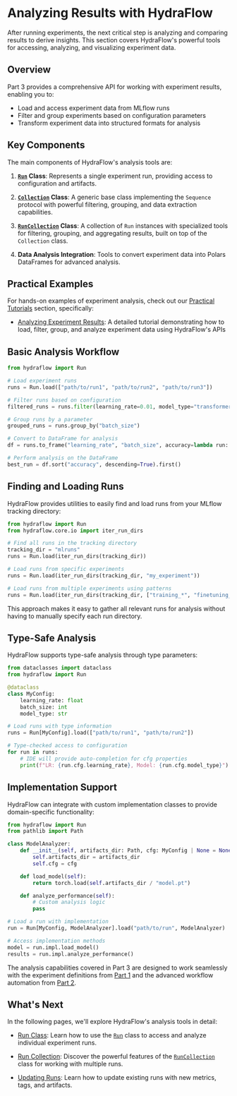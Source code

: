 # Analyzing Results with HydraFlow

After running experiments, the next critical step is analyzing and
comparing results to derive insights. This section covers HydraFlow's
powerful tools for accessing, analyzing, and visualizing experiment data.

## Overview

Part 3 provides a comprehensive API for working with experiment results,
enabling you to:

- Load and access experiment data from MLflow runs
- Filter and group experiments based on configuration parameters
- Transform experiment data into structured formats for analysis

## Key Components

The main components of HydraFlow's analysis tools are:

1. **[`Run`][hydraflow.core.run.Run] Class**: Represents a single experiment
   run, providing access to configuration and artifacts.

2. **[`Collection`][hydraflow.core.collection.Collection] Class**: A generic base class
   implementing the `Sequence` protocol with powerful filtering, grouping, and data
   extraction capabilities.

3. **[`RunCollection`][hydraflow.core.run_collection.RunCollection] Class**:
   A collection of `Run` instances with specialized tools for filtering, grouping, and
   aggregating results, built on top of the `Collection` class.

4. **Data Analysis Integration**: Tools to convert experiment data into
   Polars DataFrames for advanced analysis.

## Practical Examples

For hands-on examples of experiment analysis, check out our [Practical Tutorials](../practical-tutorials/index.md) section, specifically:

- [Analyzing Experiment Results](../practical-tutorials/analysis.md): A detailed tutorial demonstrating how to load, filter, group, and analyze experiment data using HydraFlow's APIs

## Basic Analysis Workflow

```python
from hydraflow import Run

# Load experiment runs
runs = Run.load(["path/to/run1", "path/to/run2", "path/to/run3"])

# Filter runs based on configuration
filtered_runs = runs.filter(learning_rate=0.01, model_type="transformer")

# Group runs by a parameter
grouped_runs = runs.group_by("batch_size")

# Convert to DataFrame for analysis
df = runs.to_frame("learning_rate", "batch_size", accuracy=lambda run: run.get("accuracy"))

# Perform analysis on the DataFrame
best_run = df.sort("accuracy", descending=True).first()
```

## Finding and Loading Runs

HydraFlow provides utilities to easily find and load runs from your MLflow tracking directory:

```python
from hydraflow import Run
from hydraflow.core.io import iter_run_dirs

# Find all runs in the tracking directory
tracking_dir = "mlruns"
runs = Run.load(iter_run_dirs(tracking_dir))

# Load runs from specific experiments
runs = Run.load(iter_run_dirs(tracking_dir, "my_experiment"))

# Load runs from multiple experiments using patterns
runs = Run.load(iter_run_dirs(tracking_dir, ["training_*", "finetuning_*"]))
```

This approach makes it easy to gather all relevant runs for analysis without having to manually specify each run directory.

## Type-Safe Analysis

HydraFlow supports type-safe analysis through type parameters:

```python
from dataclasses import dataclass
from hydraflow import Run

@dataclass
class MyConfig:
    learning_rate: float
    batch_size: int
    model_type: str

# Load runs with type information
runs = Run[MyConfig].load(["path/to/run1", "path/to/run2"])

# Type-checked access to configuration
for run in runs:
    # IDE will provide auto-completion for cfg properties
    print(f"LR: {run.cfg.learning_rate}, Model: {run.cfg.model_type}")
```

## Implementation Support

HydraFlow can integrate with custom implementation classes to provide domain-specific
functionality:

```python
from hydraflow import Run
from pathlib import Path

class ModelAnalyzer:
    def __init__(self, artifacts_dir: Path, cfg: MyConfig | None = None):
        self.artifacts_dir = artifacts_dir
        self.cfg = cfg

    def load_model(self):
        return torch.load(self.artifacts_dir / "model.pt")

    def analyze_performance(self):
        # Custom analysis logic
        pass

# Load a run with implementation
run = Run[MyConfig, ModelAnalyzer].load("path/to/run", ModelAnalyzer)

# Access implementation methods
model = run.impl.load_model()
results = run.impl.analyze_performance()
```

The analysis capabilities covered in Part 3 are designed to work seamlessly with the experiment definitions from [Part 1](../part1-applications/index.md) and the advanced workflow automation from [Part 2](../part2-advanced/index.md).

## What's Next

In the following pages, we'll explore HydraFlow's analysis tools in detail:

- [Run Class](run-class.md): Learn how to use the [`Run`][hydraflow.core.run.Run]
  class to access and analyze individual experiment runs.

- [Run Collection](run-collection.md): Discover the powerful features of the
  [`RunCollection`][hydraflow.core.run_collection.RunCollection] class for
  working with multiple runs.

- [Updating Runs](updating-runs.md): Learn how to update existing runs with
  new metrics, tags, and artifacts.

[hydraflow.core.run.Run]: ../../api/hydraflow/core/run.html#hydraflow.core.run.Run
[hydraflow.core.run_collection.RunCollection]: ../../api/hydraflow/core/run_collection.html#hydraflow.core.run_collection.RunCollection
[hydraflow.core.collection.Collection]: ../../api/hydraflow/core/collection.html#hydraflow.core.collection.Collection
[hydraflow.core.io.iter_run_dirs]: ../../api/hydraflow/core/io.html#hydraflow.core.io.iter_run_dirs